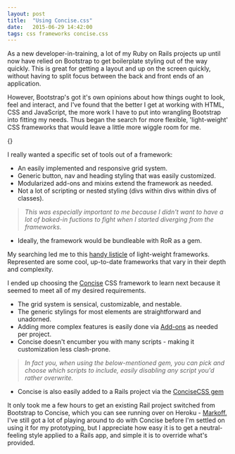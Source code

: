 ```yaml
---
layout: post
title:  "Using Concise.css"
date:   2015-06-29 14:42:00
tags: css frameworks concise.css
---
```

As a new developer-in-training, a lot of my Ruby on Rails projects up until now have relied on Bootstrap to get boilerplate styling out of the way quickly.  This is great for getting a layout and up on the screen quickly, without having to split focus between the back and front ends of an application.  

However, Bootstrap's got it's own opinions about how things ought to look, feel and interact, and I've found that the better I get at working with HTML, CSS and JavaScript, the more work I have to put into wrangling Bootstrap into fitting my needs.  Thus began the search for more flexible, 'light-weight' CSS frameworks that would leave a little more wiggle room for me.  

{}

I really wanted a specific set of tools out of a framework:

* An easily implemented and responsive grid system.
* Generic button, nav and heading styling that was easily customized.
* Modularized add-ons and mixins extend the framework as needed.
* Not a lot of scripting or nested styling (divs within divs within divs of classes).

>*This was especially important to me because I didn't want to have a lot of baked-in fuctions to fight when I started diverging from the frameworks.*
* Ideally, the framework would be bundleable with RoR as a gem.

My searching led me to this [handy listicle](http://www.hongkiat.com/blog/bootstrap-alternatives/) of light-weight frameworks. Represented are some cool, up-to-date frameworks that vary in their depth and complexity.  

I ended up choosing the [Concise](http://concisecss.com/) CSS framework to learn next because it seemed to meet all of my desired requirements.  

* The grid system is sensical, customizable, and nestable. 
* The generic stylings for most elements are straightforward and unadorned.  
* Adding more complex features is easily done via [Add-ons](http://concisecss.com/add-ons/) as needed per project.
* Concise doesn't encumber you with many scripts - making it customization less clash-prone.  

>*In fact you, when using the below-mentioned gem, you can pick and choose which scripts to include, easily disabling any script you'd rather overwrite.*
* Concise is also easily added to a Rails project via the [ConciseCSS gem](https://github.com/ConciseCSS/concise.css-gem)

It only took me a few hours to get an existing Rail project switched from Bootstrap to Concise, which you can see running over on Heroku - [Markoff.](http://markoff.herokuapp.com/)  I've still got a lot of playing around to do with Concise before I'm settled on using it for my prototyping, but I appreciate how easy it is to get a neutral-feeling style applied to a Rails app, and simple it is to override what's provided.  